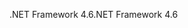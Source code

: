 <span data-ttu-id="b7c3d-101">.NET Framework 4.6</span><span class="sxs-lookup"><span data-stu-id="b7c3d-101">.NET Framework 4.6</span></span>
